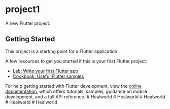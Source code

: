 # project1

A new Flutter project.

## Getting Started

This project is a starting point for a Flutter application.

A few resources to get you started if this is your first Flutter project:

- [Lab: Write your first Flutter app](https://docs.flutter.dev/get-started/codelab)
- [Cookbook: Useful Flutter samples](https://docs.flutter.dev/cookbook)

For help getting started with Flutter development, view the
[online documentation](https://docs.flutter.dev/), which offers tutorials,
samples, guidance on mobile development, and a full API reference.
#   H e a l w o r l d  
 #   H e a l w o r l d  
 #   H e a l w o r l d  
 #   H e a l w o r l d  
 #   H e a l w o r l d  
 
